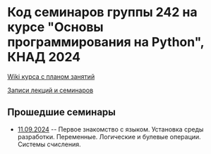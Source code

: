 # Код семинаров группы 242 на курсе "Основы программирования на Python", КНАД 2024

[Wiki курса с планом занятий](http://wiki.cs.hse.ru/Программирование_на_Python_КНАД_24/25)

[Записи лекций и семинаров](https://disk.yandex.ru/d/9QIaLG9R4CZedA)

## Прошедшие семинары
- [11.09.2024](seminar_1_intro.ipynb) -- Первое знакомство с языком. Установка среды разработки. Переменные. Логические и булевые операции. Системы счисления.
